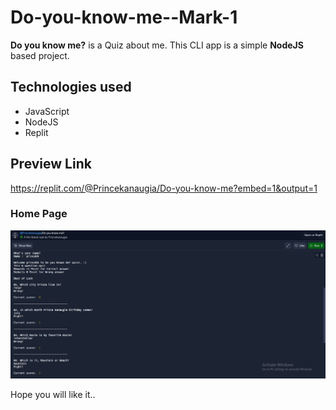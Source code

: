 # Do-you-know-me--Mark-1
**Do you know me?** is a Quiz about me. This CLI app is a simple **NodeJS** based project.  
 ## Technologies used
 - JavaScript
 - NodeJS
 - Replit

## Preview Link
https://replit.com/@Princekanaugia/Do-you-know-me?embed=1&output=1
### Home Page
![homepage](https://github.com/Princekanaugia/Do-you-know-me--Mark-1/blob/main/image/CLI%201%20do%20you%20know%20me..PNG?raw=true)


Hope you will like it..
